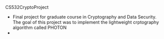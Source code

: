 CS532CryptoProject
- Final project for graduate course in Cryptography and Data Security. The goal of this project was to implement the lightweight crptography algorithm called PHOTON
- 
